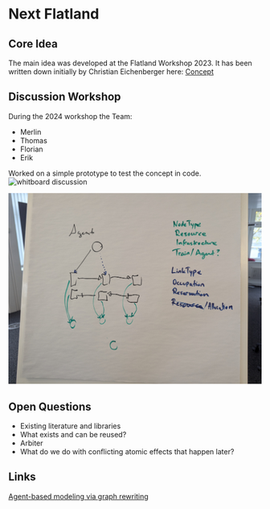 # Next Flatland

## Core Idea
The main idea was developed at the Flatland Workshop 2023. It has been written down initially by Christian Eichenberger here: [Concept](../documentation/core_concept.md)

## Discussion Workshop
During the 2024 workshop the Team:
- Merlin
- Thomas
- Florian
- Erik

Worked on a simple prototype to test the concept in code.
![whitboard discussion](img/whiteboard_discussion.jpg)


![graph structure](img/graph_structure.jpg)

## Open Questions
- Existing literature and libraries
 - What exists and can be reused?
- Arbiter
 - What do we do with conflicting atomic effects that happen later?

## Links

[Agent-based modeling via graph rewriting](https://blog.algebraicjulia.org/post/2023/07/graphical-schedule/)

